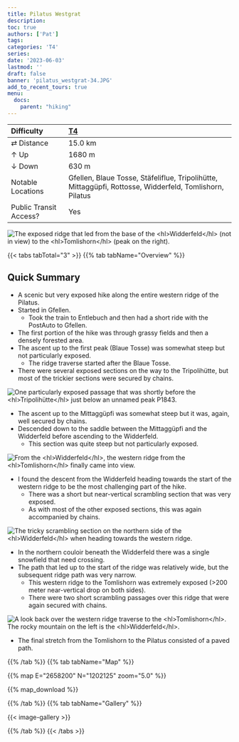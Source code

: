 ```yaml
---
title: Pilatus Westgrat
description: 
toc: true
authors: ['Pat']
tags:
categories: 'T4'
series:
date: '2023-06-03'
lastmod: ''
draft: false
banner: 'pilatus_westgrat-34.JPG'
add_to_recent_tours: true
menu:
  docs:
    parent: "hiking"
---
```

<link href="../../../style.css" rel="stylesheet"></link>

| Difficulty | [T4](../overview/#wanderskala) |
| :--- | :--- |
| &#8644; Distance | 15.0 km |
| &#8593; Up | 1680 m |
| &#8595; Down | 630 m |
| Notable Locations | Gfellen, Blaue Tosse, Stäfeliflue, Tripolihütte, Mittaggüpfi, Rottosse, Widderfeld, Tomlishorn, Pilatus |
| Public Transit Access? | Yes |

![](pilatus_westgrat-34.JPG "The exposed ridge that led from the base of the <hl>Widderfeld</hl> (not in view) to the <hl>Tomlishorn</hl> (peak on the right).")


{{< tabs tabTotal="3" >}}
{{% tab tabName="Overview" %}}

## Quick Summary

- A scenic but very exposed hike along the entire western ridge of the <hl>Pilatus</hl>.
- Started in <hl>Gfellen</hl>.
  - Took the train to <hl>Entlebuch</hl> and then had a short ride with the PostAuto to <hl>Gfellen</hl>.
- The first portion of the hike was through grassy fields and then a densely forested area.
- The ascent up to the first peak (<hl>Blaue Tosse</hl>) was somewhat steep but not particularly exposed.
  - The ridge traverse started after the <hl>Blaue Tosse</hl>.
- There were several exposed sections on the way to the <hl>Tripolihütte</hl>, but most of the trickier sections were secured by chains.

![](pilatus_westgrat-20.JPG "One particularly exposed passage that was shortly before the <hl>Tripolihütte</hl> just below an unnamed peak P1843.")

- The ascent up to the <hl>Mittaggüpfi</hl> was somewhat steep but it was, again, well secured by chains.
- Descended down to the saddle between the <hl>Mittaggüpfi</hl> and the <hl>Widderfeld</hl> before ascending to the <hl>Widderfeld</hl>.
  - This section was quite steep but not particularly exposed.

![](pilatus_westgrat-33.JPG "From the <hl>Widderfeld</hl>, the western ridge from the <hl>Tomlishorn</hl> finally came into view.")

- I found the descent from the <hl>Widderfeld</hl> heading towards the start of the western ridge to be <hl>the most challenging part of the hike</hl>.
  - There was a short but near-vertical scrambling section that was very exposed.
  - As with most of the other exposed sections, this was again accompanied by chains.

![](pilatus_westgrat-39_annotated.JPG "The tricky scrambling section on the northern side of the <hl>Widderfeld</hl> when heading towards the western ridge.")

- In the northern couloir beneath the <hl>Widderfeld</hl> there was a single snowfield that need crossing.
- The path that led up to the start of the ridge was relatively wide, but the subsequent ridge path was very narrow.
  - This western ridge to the <hl>Tomlishorn</hl> was extremely exposed (\>200 meter near-vertical drop on both sides).
  - There were two short scrambling passages over this ridge that were again secured with chains.

![](pilatus_westgrat-45_annotated.JPG "A look back over the western ridge traverse to the <hl>Tomlishorn</hl>.  The rocky mountain on the left is the <hl>Widderfeld</hl>.")

- The final stretch from the <hl>Tomlishorn</hl> to the <hl>Pilatus</hl> consisted of a paved path.

{{% /tab %}}
{{% tab tabName="Map" %}}

{{% map E="2658200" N="1202125" zoom="5.0" %}}

{{% map_download %}}

{{% /tab %}}
{{% tab tabName="Gallery" %}}

{{< image-gallery >}}

{{% /tab %}}
{{< /tabs >}}